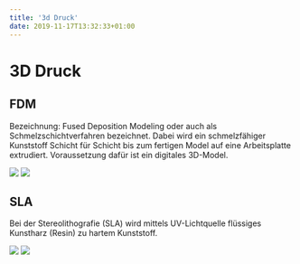 ```yaml
---
title: '3d Druck'
date: 2019-11-17T13:32:33+01:00
---
```


# 3D Druck

## FDM

Bezeichnung: Fused Deposition Modeling oder auch als Schmelzschichtverfahren bezeichnet.
Dabei wird ein schmelzfähiger Kunststoff Schicht für Schicht bis zum fertigen Model auf eine Arbeitsplatte  extrudiert.
Voraussetzung dafür ist ein digitales 3D-Model.


<div class="flex justify-center items-center w-full max-w-xl mx-auto">
    <img
        class="pr-3 w-56"
        src="/ines-alvarez-fdez-L_N7BaNLC5Y-unsplash.jpg"
    />
    <img
        class="pr-3 w-56"
        src="/ines-alvarez-fdez-L_N7BaNLC5Y-unsplash.jpg"
    />
</div>

## SLA

Bei der Stereolithografie (SLA) wird mittels UV-Lichtquelle flüssiges Kunstharz (Resin) zu hartem Kunststoff.

<div class="flex justify-center items-center w-full max-w-xl mx-auto pb-4">
    <img
        class="pr-3 w-56"
        src="/ines-alvarez-fdez-L_N7BaNLC5Y-unsplash.jpg"
    />
    <img
        class="pr-3 w-56"
        src="/ines-alvarez-fdez-L_N7BaNLC5Y-unsplash.jpg"
    />
</div>
